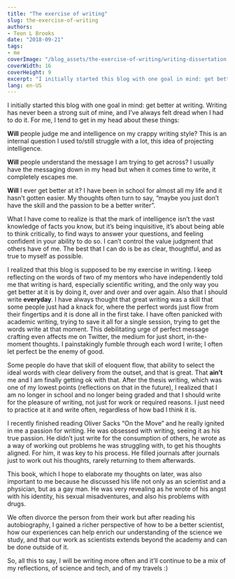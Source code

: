 ```yaml
---
title: "The exercise of writing"
slug: the-exercise-of-writing
authors:
- Teon L Brooks
date: "2018-09-21"
tags:
- me
coverImage: "/blog_assets/the-exercise-of-writing/writing-dissertation.jpg"
coverWidth: 16
coverHeight: 9
excerpt: "I initially started this blog with one goal in mind: get better at writing."
lang: en-US
---
```


I initially started this blog with one goal in mind: get better at writing. Writing has never been a strong suit of mine, and I’ve always felt dread when I had to do it. For me, I tend to get in my head about these things:

**Will** people judge me and intelligence on my crappy writing style? This is an internal question I used to/still struggle with a lot, this idea of projecting intelligence.

**Will** people understand the message I am trying to get across? I usually have the messaging down in my head but when it comes time to write, it completely escapes me.

**Will** I ever get better at it? I have been in school for almost all my life and it hasn’t gotten easier. My thoughts often turn to say, “maybe you just don’t have the skill and the passion to be a better writer”.

What I have come to realize is that the mark of intelligence isn’t the vast knowledge of facts you know, but it’s being inquisitive, it’s about being able to think critically, to find ways to answer your questions, and feeling confident in your ability to do so. I can’t control the value judgment that others have of me. The best that I can do is be as clear, thoughtful, and as true to myself as possible.

I realized that this blog is supposed to be my exercise in writing. I keep reflecting on the words of two of my mentors who have independently told me that writing is hard, especially scientific writing, and the only way you get better at it is by doing it, over and over and over again. Also that I should write **everyday**. I have always thought that great writing was a skill that some people just had a knack for, where the perfect words just flow from their fingertips and it is done all in the first take. I have often panicked with academic writing, trying to save it all for a single session, trying to get the words write at that moment. This debilitating urge of perfect message crafting even affects me on Twitter, the medium for just short, in-the-moment thoughts. I painstakingly fumble through each word I write; I often let perfect be the enemy of good.

Some people do have that skill of eloquent flow, that ability to select the ideal words with clear delivery from the outset, and that is great. That **ain’t** me and I am finally getting ok with that. After the thesis writing, which was one of my lowest points (reflections on that in the future), I realized that I am no longer in school and no longer being graded and that I should write for the pleasure of writing, not just for work or required reasons. I just need to practice at it and write often, regardless of how bad I think it is.

I recently finished reading Oliver Sacks “On the Move” and he really ignited in me a passion for writing. He was obsessed with writing, seeing it as his true passion. He didn’t just write for the consumption of others, he wrote as a way of working out problems he was struggling with, to get his thoughts aligned. For him, it was key to his process. He filled journals after journals just to work out his thoughts, rarely returning to them afterwards.

This book, which I hope to elaborate my thoughts on later, was also important to me because he discussed his life not only as an scientist and a physician, but as a gay man. He was very revealing as he wrote of his angst with his identity, his sexual misadventures, and also his problems with drugs.

We often divorce the person from their work but after reading his autobiography, I gained a richer perspective of how to be a better scientist, how our experiences can help enrich our understanding of the science we study, and that our work as scientists extends beyond the academy and can be done outside of it.

So, all this to say, I will be writing more often and it’ll continue to be a mix of my reflections, of science and tech, and of my travels :)
